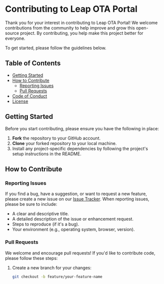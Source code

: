 # Contributing to Leap OTA Portal

Thank you for your interest in contributing to Leap OTA Portal! We welcome contributions from the community to help improve and grow this open-source project. By contributing, you help make this project better for everyone.

To get started, please follow the guidelines below.

## Table of Contents

- [Getting Started](#getting-started)
- [How to Contribute](#how-to-contribute)
  - [Reporting Issues](#reporting-issues)
  - [Pull Requests](#pull-requests)
- [Code of Conduct](#code-of-conduct)
- [License](#license)

## Getting Started

Before you start contributing, please ensure you have the following in place:

1. **Fork** the repository to your GitHub account.
2. **Clone** your forked repository to your local machine.
3. Install any project-specific dependencies by following the project's setup instructions in the README.

## How to Contribute

### Reporting Issues

If you find a bug, have a suggestion, or want to request a new feature, please create a new issue on our [Issue Tracker](https://github.com/anoochit/leap_ota_portal/issues). When reporting issues, please be sure to include:

- A clear and descriptive title.
- A detailed description of the issue or enhancement request.
- Steps to reproduce (if it's a bug).
- Your environment (e.g., operating system, browser, version).

### Pull Requests

We welcome and encourage pull requests! If you'd like to contribute code, please follow these steps:

1. Create a new branch for your changes:

   ```sh
   git checkout -b feature/your-feature-name
   ```
